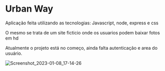 # Urban Way

<p>Aplicação feita utilizando as tecnologias: Javascript, node, express e css </p>
<p>O mesmo se trata de um site ficticio onde os usuarios podem baixar fotos em hd </p>
<p>Atualmente o projeto está no começo, ainda falta autenticação e area do usuário. </p>

![Screenshot_2023-01-08_17-14-26](https://user-images.githubusercontent.com/82295321/211219358-3e6ff2e0-ca96-4478-bd45-344d017a323d.png)

